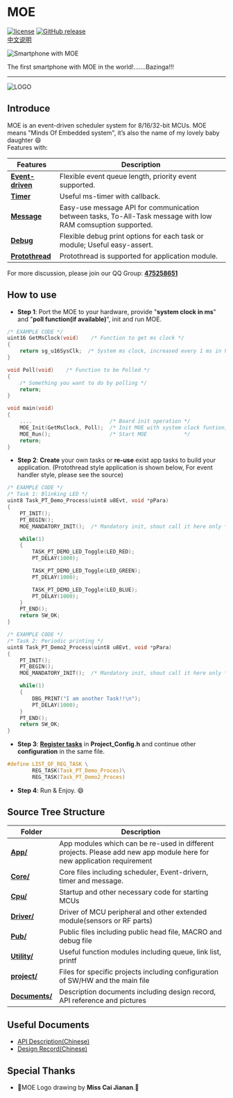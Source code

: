 # MOE   
[![license](https://img.shields.io/github/license/ianhom/MOE.svg?style=plastic)](https://github.com/ianhom/MOE) [![GitHub release](https://img.shields.io/github/release/ianhom/MOE.svg?style=plastic)](https://github.com/ianhom/MOE)   
[中文说明](https://github.com/ianhom/MOE/blob/master/README_CHINESE.md) 


![Smartphone with MOE](https://github.com/ianhom/MOE/blob/master/Documents/Pic/other/MOE_with_MI_3.jpg?raw=true) 


The first smartphone with MOE in the world!.......Bazinga!!!       


----
![LOGO](https://github.com/ianhom/MOE/blob/master/Documents/Pic/MOE_logo_V0_1e.png?raw=true)    

## Introduce
MOE is an event-driven scheduler system for 8/16/32-bit MCUs. MOE means "Minds Of Embedded system", it’s also the name of my lovely baby daughter :smile:    
Features with:   


 Features | Description   
----------------- | ---------------------------------------------   
[**Event-driven**](https://github.com/ianhom/MOE/blob/master/Documents/Design_Record.md/#关于事件驱动) | Flexible event queue length, priority event supported.   
[**Timer**](https://github.com/ianhom/MOE/blob/master/Documents/Design_Record.md/#关于定时器) | Useful ms-timer with callback.   
[**Message**](https://github.com/ianhom/MOE/blob/master/Documents/Design_Record.md/#再谈消息机制) | Easy-use message API for communication between tasks, To-All-Task message with low RAM comsuption supported.   
[**Debug**](https://github.com/ianhom/MOE/blob/master/Documents/Design_Record.md/#关于调试选项) | Flexible debug print options for each task or module; Useful easy-assert.  
[**Protothread**](https://github.com/ianhom/MOE/blob/master/Documents/Design_Record.md/#关于原型线程) | Protothread is supported for application module.   


For more discussion, please join our QQ Group: **[475258651](https://jq.qq.com/?_wv=1027&k=41PrZvS)**   

## How to use
- **Step 1**: Port the MOE to your hardware, provide "**system clock in ms**" and "**poll function(if available)**", init and run MOE.  
```c
/* EXAMPLE CODE */
uint16 GetMsClock(void)    /* Function to get ms clock */
{
    return sg_u16SysClk;  /* System ms clock, increased every 1 ms in hardware timer interrupt */
}

void Poll(void)    /* Function to be Polled */
{
    /* Something you want to do by polling */
    return;
}

void main(void)
{
    ....                         /* Board init operation */
    MOE_Init(GetMsClock, Poll);  /* Init MOE with system clock funtion, and poll function(fill "NULL" if NOT available) */
    MOE_Run();                   /* Start MOE            */
    return;
}
```
- **Step 2**: **Create** your own tasks or **re-use** exist app tasks to build your application. (Protothread style application is shown below, For event handler style, please see the source)
```c
/* EXAMPLE CODE */
/* Task 1: Blinking LED */
uint8 Task_PT_Demo_Process(uint8 u8Evt, void *pPara)
{   
    PT_INIT();
    PT_BEGIN();
    MOE_MANDATORY_INIT();  /* Mandatory init, shout call it here only */

    while(1)
    {
        TASK_PT_DEMO_LED_Toggle(LED_RED);
        PT_DELAY(1000);

        TASK_PT_DEMO_LED_Toggle(LED_GREEN);
        PT_DELAY(1000);

        TASK_PT_DEMO_LED_Toggle(LED_BLUE);
        PT_DELAY(1000);
    }
    PT_END();
    return SW_OK;
}
```   

```c
/* EXAMPLE CODE */
/* Task 2: Periodic printing */
uint8 Task_PT_Demo2_Process(uint8 u8Evt, void *pPara)
{    
    PT_INIT(); 
    PT_BEGIN();
    MOE_MANDATORY_INIT();  /* Mandatory init, shout call it here only */

    while(1)
    {
        DBG_PRINT("I am another Task!!\n");
        PT_DELAY(1000);
    }
    PT_END();
    return SW_OK;
}
```

- **Step 3**: [**Register tasks**](https://github.com/ianhom/MOE/blob/master/Documents/Design_Record.md/#关于任务注册) in **Project_Config.h** and continue other **configuration** in the same file.   
```c
#define LIST_OF_REG_TASK \
        REG_TASK(Task_PT_Demo_Proces)\
        REG_TASK(Task_PT_Demo2_Proces)
```
- **Step 4**: Run & Enjoy. :smile:   


## Source Tree Structure  


   Folder        |   Description  
 ------------ | ------------------------------------------------------------------------   
   [**App/**](https://github.com/ianhom/MOE/tree/master/App) | App modules which can be re-used in different projects. Please add new app module here for new application requirement    
   [**Core/**](https://github.com/ianhom/MOE/tree/master/Core) | Core files including scheduler, Event-drivern, timer and message.    
   [**Cpu/**](https://github.com/ianhom/MOE/tree/master/Cpu) | Startup and other necessary code for starting MCUs       
   [**Driver/**](https://github.com/ianhom/MOE/tree/master/Driver) | Driver of MCU peripheral and other extended module(sensors or RF parts)    
   [**Pub/**](https://github.com/ianhom/MOE/tree/master/Pub) | Public files including public head file, MACRO and debug file    
   [**Utility/**](https://github.com/ianhom/MOE/tree/master/Utility) | Useful function modules including queue, link list, printf    
   [**project/**](https://github.com/ianhom/MOE/tree/master/project) | Files for specific projects including configuration of SW/HW and the main file    
   [**Documents/**](https://github.com/ianhom/MOE/tree/master/Documents) | Description documents including design record, API reference and pictures    
   
   

## Useful Documents
 - [API Description(Chinese)](https://github.com/ianhom/MOE/blob/master/Documents/API_Description_Chinese.md)    
 - [Design Record(Chinese)](https://github.com/ianhom/MOE/blob/master/Documents/Design_Record.md) 


## Special Thanks 
- :tada:MOE Logo drawing by **Miss Cai Jianan**.:tada:
